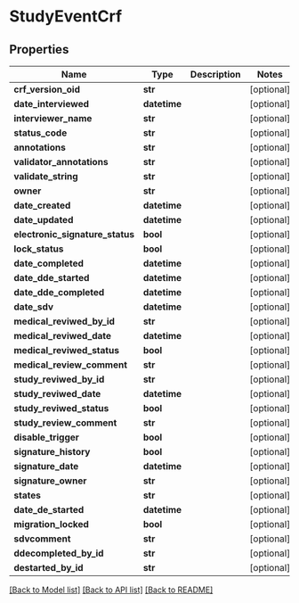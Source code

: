 # StudyEventCrf

## Properties
Name | Type | Description | Notes
------------ | ------------- | ------------- | -------------
**crf_version_oid** | **str** |  | [optional] 
**date_interviewed** | **datetime** |  | [optional] 
**interviewer_name** | **str** |  | [optional] 
**status_code** | **str** |  | [optional] 
**annotations** | **str** |  | [optional] 
**validator_annotations** | **str** |  | [optional] 
**validate_string** | **str** |  | [optional] 
**owner** | **str** |  | [optional] 
**date_created** | **datetime** |  | [optional] 
**date_updated** | **datetime** |  | [optional] 
**electronic_signature_status** | **bool** |  | [optional] 
**lock_status** | **bool** |  | [optional] 
**date_completed** | **datetime** |  | [optional] 
**date_dde_started** | **datetime** |  | [optional] 
**date_dde_completed** | **datetime** |  | [optional] 
**date_sdv** | **datetime** |  | [optional] 
**medical_reviwed_by_id** | **str** |  | [optional] 
**medical_reviwed_date** | **datetime** |  | [optional] 
**medical_reviwed_status** | **bool** |  | [optional] 
**medical_review_comment** | **str** |  | [optional] 
**study_reviwed_by_id** | **str** |  | [optional] 
**study_reviwed_date** | **datetime** |  | [optional] 
**study_reviwed_status** | **bool** |  | [optional] 
**study_review_comment** | **str** |  | [optional] 
**disable_trigger** | **bool** |  | [optional] 
**signature_history** | **bool** |  | [optional] 
**signature_date** | **datetime** |  | [optional] 
**signature_owner** | **str** |  | [optional] 
**states** | **str** |  | [optional] 
**date_de_started** | **datetime** |  | [optional] 
**migration_locked** | **bool** |  | [optional] 
**sdvcomment** | **str** |  | [optional] 
**ddecompleted_by_id** | **str** |  | [optional] 
**destarted_by_id** | **str** |  | [optional] 

[[Back to Model list]](../README.md#documentation-for-models) [[Back to API list]](../README.md#documentation-for-api-endpoints) [[Back to README]](../README.md)


